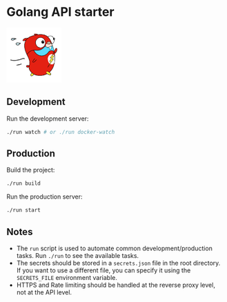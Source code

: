 # Golang API starter

<img src="./public/images/go-fast.png" alt="Gopher flash" height="128" width="128"/>

## Development

Run the development server:

```bash
./run watch # or ./run docker-watch
```

## Production

Build the project:

```bash
./run build
```

Run the production server:

```bash
./run start
```

## Notes

- The `run` script is used to automate common development/production tasks. Run `./run` to see the available tasks.
- The secrets should be stored in a `secrets.json` file in the root directory. If you want to use a different file, you can specify it using the `SECRETS_FILE` environment variable.
- HTTPS and Rate limiting should be handled at the reverse proxy level, not at the API level.
